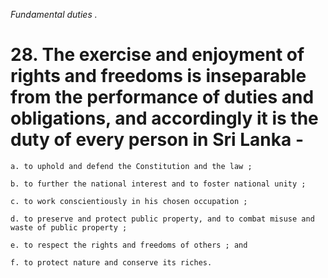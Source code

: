 *Fundamental duties .*

# 28. The exercise and enjoyment of rights and freedoms is inseparable from the performance of duties and obligations, and accordingly it is the duty of every person in Sri Lanka -

    a. to uphold and defend the Constitution and the law ;

    b. to further the national interest and to foster national unity ;

    c. to work conscientiously in his chosen occupation ;

    d. to preserve and protect public property, and to combat misuse and waste of public property ;

    e. to respect the rights and freedoms of others ; and

    f. to protect nature and conserve its riches.